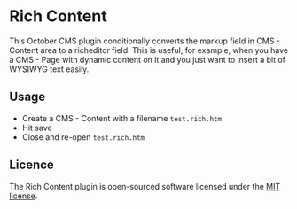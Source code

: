 # Rich Content

This October CMS plugin conditionally converts the markup field in CMS - Content area to a richeditor field. This is useful, for example, when you have a CMS - Page with dynamic content on it and you just want to insert a bit of WYSIWYG text easily.

## Usage

* Create a CMS - Content with a filename `test.rich.htm`
* Hit save
* Close and re-open `test.rich.htm`

## Licence

The Rich Content plugin is open-sourced software licensed under the [MIT license](http://opensource.org/licenses/MIT).